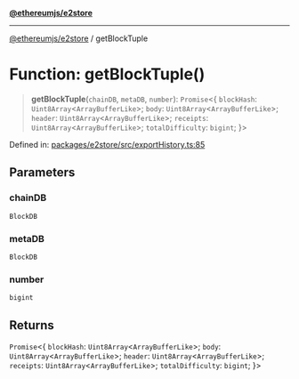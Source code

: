 [**@ethereumjs/e2store**](../README.md)

***

[@ethereumjs/e2store](../README.md) / getBlockTuple

# Function: getBlockTuple()

> **getBlockTuple**(`chainDB`, `metaDB`, `number`): `Promise`\<\{ `blockHash`: `Uint8Array`\<`ArrayBufferLike`\>; `body`: `Uint8Array`\<`ArrayBufferLike`\>; `header`: `Uint8Array`\<`ArrayBufferLike`\>; `receipts`: `Uint8Array`\<`ArrayBufferLike`\>; `totalDifficulty`: `bigint`; \}\>

Defined in: [packages/e2store/src/exportHistory.ts:85](https://github.com/ethereumjs/ethereumjs-monorepo/blob/master/packages/e2store/src/exportHistory.ts#L85)

## Parameters

### chainDB

`BlockDB`

### metaDB

`BlockDB`

### number

`bigint`

## Returns

`Promise`\<\{ `blockHash`: `Uint8Array`\<`ArrayBufferLike`\>; `body`: `Uint8Array`\<`ArrayBufferLike`\>; `header`: `Uint8Array`\<`ArrayBufferLike`\>; `receipts`: `Uint8Array`\<`ArrayBufferLike`\>; `totalDifficulty`: `bigint`; \}\>

